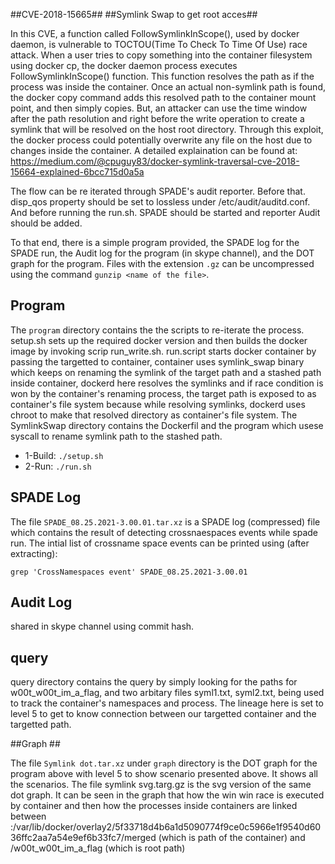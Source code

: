 ##CVE-2018-15665##
##Symlink Swap to get root acces##

In this CVE, a function called FollowSymlinkInScope(), used by docker daemon, is vulnerable to TOCTOU(Time To Check To Time Of Use) race attack. When a user tries to copy something into the container filesystem using docker cp, the docker daemon process executes FollowSymlinkInScope() function. This function resolves the path as if the process was inside the container. Once an actual non-symlink path is found, the docker copy command adds this resolved path to the container mount point, and then simply copies. But, an attacker can use the time window after the path resolution and right before the write operation to create a symlink that will be resolved on the host root directory.	Through this exploit, the docker process could potentially overwrite any file on the host due to changes inside the container. A detailed explaination can be found at: https://medium.com/@cpuguy83/docker-symlink-traversal-cve-2018-15664-explained-6bcc715d0a5a


The flow can be re iterated through SPADE's audit reporter. Before that. disp_qos property should be set to lossless under /etc/audit/auditd.conf. And before running the run.sh. SPADE should be started and reporter Audit should be added. 

To that end, there is a simple program provided, the SPADE log for the SPADE run, the Audit log for the program (in skype channel), and the DOT graph for the program. Files with the extension `.gz` can be uncompressed using the command `gunzip <name of the file>`.

## Program ##

The `program` directory contains the the scripts to re-iterate the process. setup.sh sets up the required docker version and then builds the docker image by invoking scrip run_write.sh. run.script starts docker container by passing the targetted to container, container uses symlink_swap binary which keeps on renaming the symlink of the target path and a stashed path inside container, dockerd here resolves the symlinks and if race condition is won by the container's renaming process, the target path is exposed to as container's file system because while resolving symlinks, dockerd uses chroot to make that resolved directory as container's file system. The SymlinkSwap directory contains the Dockerfil and the program which usese syscall to rename symlink path to the stashed path.

* 1-Build: `./setup.sh`
* 2-Run: `./run.sh`


## SPADE Log ##

The file `SPADE_08.25.2021-3.00.01.tar.xz` is a SPADE log (compressed) file which contains the result of detecting crossnaespaces events while spade run. The intial list of crossname space events can be printed using (after extracting):

`grep 'CrossNamespaces event' SPADE_08.25.2021-3.00.01`


## Audit Log ##

shared in skype channel using commit hash. 
## query ##
query directory contains the query by simply looking for the paths for w00t_w00t_im_a_flag, and two arbitary files syml1.txt, syml2.txt, being used to track the container's namespaces and process. The lineage here is set to level 5 to get to know connection between our targetted container and the targetted path. 

##Graph ##

The file `Symlink dot.tar.xz` under `graph` directory is the DOT graph for the program above with level 5 to show scenario presented above. It shows all the scenarios. The file symlink svg.targ.gz is the svg version of the same dot graph. It can be seen in the graph that how the win win race is executed by container and then how the processes inside containers are linked between :/var/lib/docker/overlay2/5f33718d4b6a1d5090774f9ce0c5966e1f9540d6036ffc2aa7a54e9ef6b33fc7/merged (which is path of the container) and /w00t_w00t_im_a_flag (which is root path)
